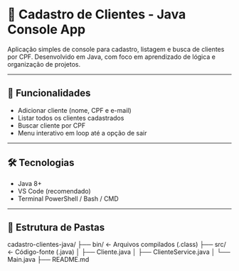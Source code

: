 # 📇 Cadastro de Clientes - Java Console App

Aplicação simples de console para cadastro, listagem e busca de clientes por CPF. Desenvolvido em Java, com foco em aprendizado de lógica e organização de projetos.

---

## 🚀 Funcionalidades

- Adicionar cliente (nome, CPF e e-mail)
- Listar todos os clientes cadastrados
- Buscar cliente por CPF
- Menu interativo em loop até a opção de sair

---

## 🛠️ Tecnologias

- Java 8+
- VS Code (recomendado)
- Terminal PowerShell / Bash / CMD

---

## 📁 Estrutura de Pastas

cadastro-clientes-java/
├── bin/ ← Arquivos compilados (.class)
├── src/ ← Código-fonte (.java)
│ ├── Cliente.java
│ ├── ClienteService.java
│ └── Main.java
├── README.md
